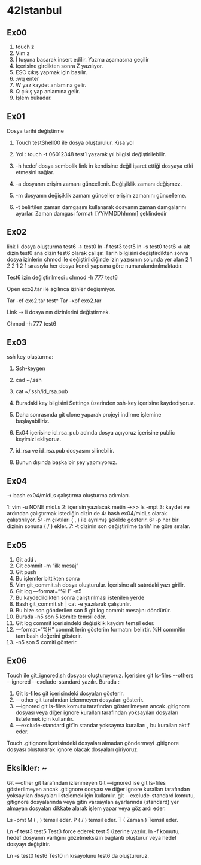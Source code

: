 # 42Istanbul 

## Ex00

1. touch z 
2. Vim z
3. İ tuşuna basarak insert edilir. Yazma aşamasına geçilir
4. İçerisine girdikten sonra Z yazılıyor.
5. ESC çıkış yapmak için basılır.
6. :wq enter
7. W yaz kaydet anlamına gelir.
8. Q çıkış yap anlamına gelir.
9. İşlem bukadar.

## Ex01

Dosya tarihi değiştirme
1. Touch testShell00 ile dosya oluşturulur.
Kısa yol 
2. Yol : touch -t 06012348 test1 yazarak yıl bilgisi değiştirilebilir.

1. -h hedef dosya sembolik link in kendisine değil işaret ettiği dosyaya etki etmesini sağlar.
2. -a dosyanın erişim zamanı güncellenir. Değişiklik zamanı değişmez.
3. -m dosyanın değişiklik zamanı günceller erişim zamanını güncelleme.
4. -t belirtilen zaman damgasını kullanarak dosyanın zaman damgalarını ayarlar. Zaman damgası formatı [YYMMDDhhmm] şeklindedir


## Ex02 

link li dosya oluşturma test6 -> test0
ln -f test3 test5
ln -s test0 test6
=> alt dizin test0 ana dizin test6 olarak çalışır.
Tarih bilgisini değiştirdikten sonra dosya izinlerin chmod ile değiştirildiğinde izin yazısının solunda yer alan 2 1 2 2 1 2 1 sırasıyla her dosya kendi yapısına göre numaralandırılmaktadır. 

Test6 izin değiştirilmesi : chmod -h 777 test6

Open exo2.tar ile açılınca izinler değişmiyor.

Tar -cf exo2.tar test*
Tar -xpf exo2.tar 

Link -> li dosya nın dizinlerini değiştirmek.

Chmod -h 777 test6 

## Ex03 

ssh key oluşturma:

1. Ssh-keygen
2. cad ~/.ssh
3. cat ~/.ssh/id_rsa.pub
4. Buradaki key bilgisini Settings üzerinden ssh-key içerisine kaydediyoruz.
5. Daha sonrasında git clone yaparak projeyi indirme işlemine başlayabiliriz.

1. Ex04 içerisine id_rsa_pub adında dosya açıyoruz içerisine public keyimizi ekliyoruz. 
2. id_rsa ve id_rsa.pub dosyasını silinebilir.
3. Bunun dışında başka bir şey yapmıyoruz.

## Ex04 

-> bash ex04/midLs çalıştırma oluşturma adımları.

1: vim -u NONE midLs 
2: içerisin yazılacak metin ->>>  ls -mpt
3: kaydet ve ardından çalıştırmak istediğin dizin de
4: bash ex04/midLs   olarak çalıştırılıyor.
5: -m çıktıları ( , ) ile ayrılmış şekilde gösterir.
6: -p her bir dizinin sonuna ( / ) ekler.
7: -t dizinin son değiştirilme tarih’ ine göre sıralar.

## Ex05 

1. Git add .
2. Git commit -m “ilk mesaj”
3. Git push 
4. Bu işlemler bittikten sonra 
5. Vim git_commit.sh dosya oluşturulur. İçerisine alt satırdaki yazı girilir.
6. Git log —format=“%H” -n5
7. Bu kaydedildikten sonra çalıştırılması istenilen yerde 
8. Bash git_commit.sh | cat -e yazılarak çalıştırılır.
9. Bu bize son gönderilen son 5 git log commit mesajını döndürür. 
10. Burada -n5 son 5 komite temsil eder.
11. Git log commit içerisindeki değişiklik kaydını temsil eder.
12. —format=“%H” commit lerin gösterim formatını belirtir. %H commitin tam bash değerini gösterir.
13. -n5 son 5 comiti gösterir.



## Ex06

Touch ile git_ignored.sh dosyası oluşturuyoruz.
İçerisine git ls-files --others --ignored --exclude-standard yazılır.
Burada :  
1. Git ls-files git içerisindeki dosyaları gösterir. 
2. —other git tarafından izlenmeyen dosyaları gösterir. 
3. —ignored git ls-files komutu tarafından gösterilmeyen ancak .gitignore dosyası veya diğer ignore kuralları tarafından yoksayılan dosyaları  listelemek için kullanılır. 
4. —exclude-standard git’in standar yoksayma kuralları , bu kuralları aktif eder.


Touch .gitignore
İçerisindeki dosyaları almadan göndermeyi 
.gitignore dosyası oluşturarak ignore olacak dosyaları giriyoruz.




## Eksikler: ~

Git —other git tarafından izlenmeyen
Git —ignored ise git ls-files gösterilmeyen ancak .gitignore dosyası ve diğer ignore kuralları tarafından yoksayılan dosyaları listelemek için kullanılır.
git --exclude-standard komutu, gitignore dosyalarında veya gitin varsayılan ayarlarında (standard) yer almayan dosyaları dikkate alarak işlem yapar veya göz ardı eder.



Ls -pmt 
M ( , ) temsil eder.
P ( / ) temsil eder.
T ( Zaman ) Temsil eder.

Ln -f test3 test5 
Test3 force ederek test 5 üzerine yazılır.
ln -f komutu, hedef dosyanın varlığını gözetmeksizin bağlantı oluşturur veya hedef dosyayı değiştirir.

Ln -s test0 test6
Test0 ın kısayolunu test6 da oluştururuz.

